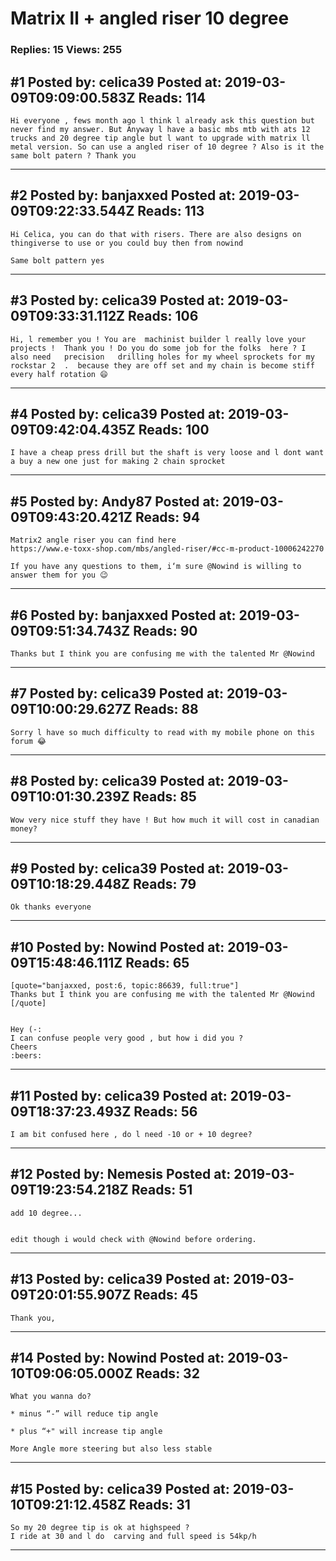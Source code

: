 # Matrix ll + angled riser 10 degree

### Replies: 15 Views: 255

## \#1 Posted by: celica39 Posted at: 2019-03-09T09:09:00.583Z Reads: 114

```
Hi everyone , fews month ago l think l already ask this question but never find my answer. But Anyway l have a basic mbs mtb with ats 12 trucks and 20 degree tip angle but l want to upgrade with matrix ll metal version. So can use a angled riser of 10 degree ? Also is it the same bolt patern ? Thank you
```

---
## \#2 Posted by: banjaxxed Posted at: 2019-03-09T09:22:33.544Z Reads: 113

```
Hi Celica, you can do that with risers. There are also designs on thingiverse to use or you could buy then from nowind

Same bolt pattern yes
```

---
## \#3 Posted by: celica39 Posted at: 2019-03-09T09:33:31.112Z Reads: 106

```
Hi, l remember you ! You are  machinist builder l really love your projects !  Thank you ! Do you do some job for the folks  here ? I  also need   precision   drilling holes for my wheel sprockets for my rockstar 2  .  because they are off set and my chain is become stiff every half rotation 😄
```

---
## \#4 Posted by: celica39 Posted at: 2019-03-09T09:42:04.435Z Reads: 100

```
I have a cheap press drill but the shaft is very loose and l dont want a buy a new one just for making 2 chain sprocket
```

---
## \#5 Posted by: Andy87 Posted at: 2019-03-09T09:43:20.421Z Reads: 94

```
Matrix2 angle riser you can find here
https://www.e-toxx-shop.com/mbs/angled-riser/#cc-m-product-10006242270

If you have any questions to them, i‘m sure @Nowind is willing to answer them for you 😉
```

---
## \#6 Posted by: banjaxxed Posted at: 2019-03-09T09:51:34.743Z Reads: 90

```
Thanks but I think you are confusing me with the talented Mr @Nowind
```

---
## \#7 Posted by: celica39 Posted at: 2019-03-09T10:00:29.627Z Reads: 88

```
Sorry l have so much difficulty to read with my mobile phone on this forum 😂
```

---
## \#8 Posted by: celica39 Posted at: 2019-03-09T10:01:30.239Z Reads: 85

```
Wow very nice stuff they have ! But how much it will cost in canadian money?
```

---
## \#9 Posted by: celica39 Posted at: 2019-03-09T10:18:29.448Z Reads: 79

```
Ok thanks everyone
```

---
## \#10 Posted by: Nowind Posted at: 2019-03-09T15:48:46.111Z Reads: 65

```
[quote="banjaxxed, post:6, topic:86639, full:true"]
Thanks but I think you are confusing me with the talented Mr @Nowind
[/quote]


Hey (-:
I can confuse people very good , but how i did you ?
Cheers
:beers:
```

---
## \#11 Posted by: celica39 Posted at: 2019-03-09T18:37:23.493Z Reads: 56

```
I am bit confused here , do l need -10 or + 10 degree?
```

---
## \#12 Posted by: Nemesis Posted at: 2019-03-09T19:23:54.218Z Reads: 51

```
add 10 degree...


edit though i would check with @Nowind before ordering.
```

---
## \#13 Posted by: celica39 Posted at: 2019-03-09T20:01:55.907Z Reads: 45

```
Thank you,
```

---
## \#14 Posted by: Nowind Posted at: 2019-03-10T09:06:05.000Z Reads: 32

```
What you wanna do?

* minus “-” will reduce tip angle

* plus “+" will increase tip angle

More Angle more steering but also less stable
```

---
## \#15 Posted by: celica39 Posted at: 2019-03-10T09:21:12.458Z Reads: 31

```
So my 20 degree tip is ok at highspeed ? 
I ride at 30 and l do  carving and full speed is 54kp/h
```

---
